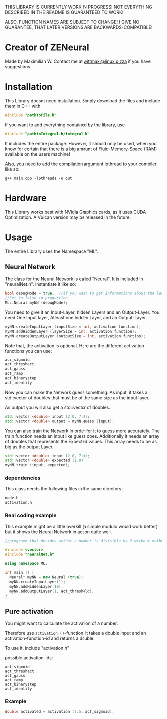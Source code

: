 THIS LIBRARY IS CURRENTLY WORK IN PROGRESS! 
NOT EVERYTHING DESCRIBED IN THE README IS GUARANTEED TO WORK!

ALSO, FUNCTION NAMES ARE SUBJECT TO CHANGE! 
I GIVE NO GUARANTEE, THAT LATER VERSIONS ARE BACKWARDS-COMPATIBLE!

# Creator of ZENeural
Made by Maximilian W. 
Contact me at wittmaxi@linux.pizza if you have suggestions

# Installation
This Library doesnt need installation. Simply download the files and include them in C++ with 
```c++
#include "pathToFile.h"
```
If you want to add everything contained by the library, use 
```c++
#include "pathtoIntegral.h/integral.h"
```
It includes the entire package. However, it should only be used, when you know for certain that there is a big amount of 
Fluid-Memory-Space (RAM) available on the users machine!

Also, you need to add the compilation argument lpthread to your compiler like so:

```
g++ main.cpp -lpthreads -o out
```


# Hardware 
This Library works best with NVidia Graphics cards, as it uses CUDA-Optimization. A Vulcan version may be released in the future.

# Usage 
The entire Library uses the Namespace "ML".

## Neural Network

The class for the Neural Network is called "Neural". It is included in "neuralNet.h".
Instantiate it like so:

``` c++
bool debugMode = true;  //if you want to get informations about the learning process. 
//Set to false in production
ML::Neural myNN (debugMode);
```

You need to give it an Input-Layer, hidden Layers and an Output-Layer. 
You need One Input layer, Atleast one hidden Layer, and an Output-Layer.

```c++
myNN.createInputLayer (inputSize = int, activation function);
myNN.addHiddenLayer (layerSize = int, activation function);
myNN.createOutputLayer (outputSize = int, activation function);
```
Note that, the activation is optional.
Here are the different activation functions you can use: 
```c++
act_sigmoid
act_threshact
act_gauss
act_ramp
act_binarystep
act_identity
```


Now you can make the Network guess something. As input, it takes a std::vector of doubles that must be of the same size as the input layer.

As output you will also get a std::vector of doubles. 

```c++
std::vector <double> input (2.0, 7.0);
std::vector <double> output = myNN.guess (input);
```

You can also train the Network in order for it to guess more accurately.
The train function needs an input like guess does. Additionally it needs an array of doubles that represents the Expected values. This array needs to be as big as the output Layer.

```c++
std::vector <double> input (2.0, 7.0);
std::vector <double> expected (1.0);
myNN.train (input, expected);
```

### dependencies
This class needs the following files in the same directory:
```c++
node.h
activation.h
```

### Real coding example

This example might be a little overkill (a simple modulo would work better) but it shows the Neural 
Network in action quite well.

```c++
//programm that decides wether a number is divisible by 2 without mathematical operators

#include <vector>
#include "neuralNet.h"

using namespace ML;

int main () {
  Neural* myNN = new Neural (true);
  myNN.createInputLayer(1); 
  myNN.addHiddenLayer(10);
  myNN.addOutputLayer(1, act_threshold);
}


```

## Pure activation

You might want to calculate the activation of a number.

Therefore use ```activation ()```-function.
it takes a double input and an activation-function-id and returns a double.

To use it, include "activation.h"

possible activation-ids: 
```
act_sigmoid
act_threshact
act_gauss
act_ramp
act_binarystep
act_identity
```

### Example
```c++
double activated = activation (7.5, act_sigmoid);
```
